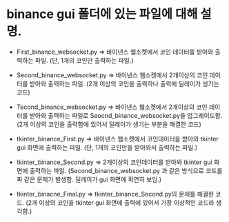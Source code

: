 # binance gui 폴더에 있는 파일에 대해 설명.

- First_binance_websocket.py => 바이낸스 웹소켓에서 코인 데이터를 받아와 출력하는 파일. (단, 1개의 코인만 출력하는 파일.)
- Second_binance_websocket.py => 바이낸스 웹소켓에서 2개이상의 코인 데이터를 받아와 출력하는 파일. (2개 이상의 코인을 출력하나 출력에 딜레이가 생기는 코드)
- Tecond_binance_websocket.py => 바이낸스 웹소켓에서 2개이상의 코인 데이터를 받아와 출력하는 파일로 Seocnd_binance_websocket.py을 업그레이드함. (2개 이상의 코인을 출력함에 있어서 딜레이가 생기는 부분을 해결한 코드)

- tkinter_binance_First.py => 바이낸스 웹소켓에서 코인데이터을 받아와 tkinter gui 화면에 출력하는 파일. (단, 1개의 코인만을 받아와서 출력하는 파일.)
- tkinter_binance_Second.py => 2개이상의 코인데이터를 받아와 tkinter gui 화면에 출력하는 파일. (Second_binance_websocket.py 과 같은 방식으로 코드를 짜 같은 문제가 발생함. 딜레이가 gui 화면에 확연히 보임.)
- tkinter_binacne_Final.py => tkinter_binance_Second.py의 문제를 해결한 코드. (2개 이상의 코인을 tkinter gui 화면에 출력에 있어서 가장 이상적인 코드라 생각함.)